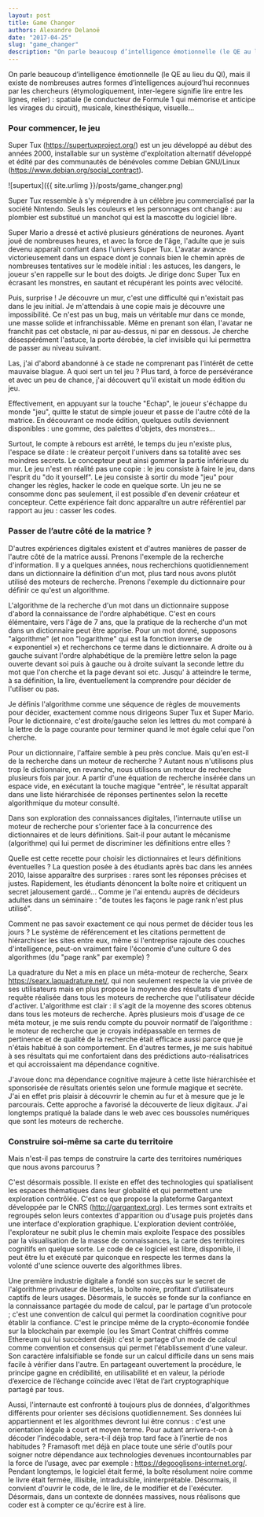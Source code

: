 ```yaml
---
layout: post
title: Game Changer
authors: Alexandre Delanoë
date: "2017-04-25"
slug: "game_changer"
description: "On parle beaucoup d’intelligence émotionnelle (le QE au lieu du QI), mais il existe de nombreuses autres formes d’intelligences..."
---
```


On parle beaucoup d’intelligence émotionnelle (le QE au lieu du QI), mais il existe de nombreuses autres formes d’intelligences aujourd’hui reconnues par les chercheurs (étymologiquement, inter-legere signifie lire entre les lignes, relier) : spatiale (le conducteur de Formule 1 qui mémorise et anticipe les virages du circuit), musicale, kinesthésique, visuelle…

### Pour commencer, le jeu

Super Tux (<https://supertuxproject.org/>) est un jeu développé au début des années 2000, installable sur un système d'exploitation alternatif développé et édité par des communautés de bénévoles comme Debian GNU/Linux (<https://www.debian.org/social_contract>).

![supertux]({{ site.urlimg }}/posts/game_changer.png)

Super Tux ressemble à s'y méprendre à un célèbre jeu commercialisé par la société Nintendo. Seuls les couleurs et les personnages ont changé : au plombier est substitué un manchot qui est la mascotte du logiciel libre.

Super Mario a dressé et activé plusieurs générations de neurones. Ayant joué de nombreuses heures, et avec la force de l'âge, l'adulte que je suis devenu apparaît confiant dans l'univers Super Tux. L'avatar avance victorieusement dans un espace dont je connais bien le chemin après de nombreuses tentatives sur le modèle initial : les astuces, les dangers, le joueur s'en rappelle sur le bout des doigts. Je dirige donc Super Tux en écrasant les monstres, en sautant et récupérant les points avec vélocité. 

Puis, surprise ! Je découvre un mur, c'est une difficulté qui n'existait pas dans le jeu initial. Je m'attendais à une copie mais je découvre une impossibilité. Ce n'est pas un bug, mais un véritable mur dans ce monde, une masse solide et infranchissable. Même en prenant son élan, l'avatar ne franchit pas cet obstacle, ni par au-dessus, ni par en dessous. Je cherche désespérément l'astuce, la porte dérobée, la clef invisible qui lui permettra de passer au niveau suivant.

Las, j'ai d'abord abandonné à ce stade ne comprenant pas l'intérêt de cette mauvaise blague. A quoi sert un tel jeu ? Plus tard, à force de persévérance et avec un peu de chance, j'ai découvert qu'il existait un mode édition du jeu.

Effectivement, en appuyant sur la touche "Echap", le joueur s'échappe du monde "jeu", quitte le statut de simple joueur et passe de l'autre côté de la matrice. En découvrant ce mode édition, quelques outils deviennent disponibles : une gomme, des palettes d'objets, des monstres... 

Surtout, le compte à rebours est arrêté, le temps du jeu n'existe plus, l'espace se dilate : le créateur perçoit l'univers dans sa totalité avec ses moindres secrets. Le concepteur peut ainsi gommer la partie inférieure du mur. Le jeu n'est en réalité pas une copie : le jeu consiste à faire le jeu, dans l'esprit du "do it yourself". Le jeu consiste à sortir du mode "jeu" pour changer les règles, hacker le code en quelque sorte. Un jeu ne se consomme donc pas seulement, il est possible d'en devenir créateur et concepteur. Cette expérience fait donc apparaître un autre référentiel par rapport au jeu : casser les codes.

### Passer de l’autre côté de la matrice ?

D'autres expériences digitales existent et d'autres manières de passer de l'autre côté de la matrice aussi. Prenons l'exemple de la recherche d'information. Il y a quelques années, nous recherchions quotidiennement dans un dictionnaire la définition d'un mot, plus tard nous avons plutôt utilisé des moteurs de recherche. Prenons l'exemple du dictionnaire pour définir ce qu'est un algorithme.

L'algorithme de la recherche d'un mot dans un dictionnaire suppose d'abord la connaissance de l'ordre alphabétique. C'est en cours élémentaire, vers l'âge de 7 ans, que la pratique de la recherche d'un mot dans un dictionnaire peut être apprise. Pour un mot donné, supposons "algorithme" (et non "logarithme" qui est la fonction inverse de « exponentiel ») et recherchons ce terme dans le dictionnaire. A droite ou à gauche suivant l'ordre alphabétique de la première lettre selon la page ouverte devant soi puis à gauche ou à droite suivant la seconde lettre du mot que l'on cherche et la page devant soi etc. Jusqu' à atteindre le terme, à sa définition, la lire, éventuellement la comprendre pour décider de l'utiliser ou pas.

Je définis l'algorithme comme une séquence de règles de mouvements pour décider, exactement comme nous dirigeons Super Tux et Super Mario. Pour le dictionnaire, c'est droite/gauche selon les lettres du mot comparé à la lettre de la page courante pour terminer quand le mot égale celui que l'on cherche.

Pour un dictionnaire, l'affaire semble à peu près conclue. Mais qu'en est-il de la recherche dans un moteur de recherche ? Autant nous n'utilisons plus trop le dictionnaire, en revanche, nous utilisons un moteur de recherche plusieurs fois par jour. A partir d'une équation de recherche insérée dans un espace vide, en exécutant la touche magique "entrée", le résultat apparaît dans une liste hiérarchisée de réponses pertinentes selon la recette algorithmique du moteur consulté.

Dans son exploration des connaissances digitales, l'internaute utilise un moteur de recherche pour s'orienter face à la concurrence des dictionnaires et de leurs définitions. Sait-il pour autant le mécanisme (algorithme) qui lui permet de discriminer les définitions entre elles ?

Quelle est cette recette pour choisir les dictionnaires et leurs définitions éventuelles ? La question posée à des étudiants après bac dans les années 2010, laisse apparaître des surprises : rares sont les réponses précises et justes. Rapidement, les étudiants dénoncent la boîte noire et critiquent un secret jalousement gardé... Comme je l'ai entendu auprès de décideurs adultes dans un séminaire : "de toutes les façons le page rank n'est plus utilisé".

Comment ne pas savoir exactement ce qui nous permet de décider tous les jours ? Le système de référencement et les citations permettent de hiérarchiser les sites entre eux, même si l'entreprise rajoute des couches d'intelligence, peut-on vraiment faire l'économie d'une culture G des algorithmes (du "page rank" par exemple) ?

La quadrature du Net a mis en place un méta-moteur de recherche, Searx <https://searx.laquadrature.net/>, qui non seulement respecte la vie privée de ses utilisateurs mais en plus propose la moyenne des résultats d'une requête réalisée dans tous les moteurs de recherche que l'utilisateur décide d'activer. L'algorithme est clair : il s'agit de la moyenne des scores obtenus dans tous les moteurs de recherche. Après plusieurs mois d'usage de ce méta moteur, je me suis rendu compte du pouvoir normatif de l’algorithme : le moteur de recherche que je croyais indépassable en termes de pertinence et de qualité de la recherche était efficace aussi parce que je n'étais habitué à son comportement. En d'autres termes, je me suis habitué à ses résultats qui me confortaient dans des prédictions auto-réalisatrices et qui accroissaient ma dépendance cognitive.

J'avoue donc ma dépendance cognitive majeure à cette liste hiérarchisée et sponsorisée de résultats orientés selon une formule magique et secrète. J'ai en effet pris plaisir à découvrir le chemin au fur et à mesure que je le parcourais. Cette approche a favorisé la découverte de lieux digitaux. J'ai longtemps pratiqué la balade dans le web avec ces boussoles numériques que sont les moteurs de recherche.

### Construire soi-même sa carte du territoire

Mais n'est-il pas temps de construire la carte des territoires numériques que nous avons parcourus ?

C'est désormais possible. Il existe en effet des technologies qui spatialisent les espaces thématiques dans leur globalité et qui permettent une exploration contrôlée. C'est ce que propose la plateforme Gargantext développée par le CNRS (<http://gargantext.org>). Les termes sont extraits et regroupés selon leurs contextes d'apparition ou d'usage puis projetés dans une interface d'exploration graphique. L'exploration devient contrôlée, l'explorateur ne subit plus le chemin mais exploite l’espace des possibles par la visualisation de la masse de connaissances, la carte des territoires cognitifs en quelque sorte. Le code de ce logiciel est libre, disponible, il peut être lu et exécuté par quiconque en respecte les termes dans la volonté d'une science ouverte des algorithmes libres.

Une première industrie digitale a fondé son succès sur le secret de l'algorithme privateur de libertés, la boîte noire, profitant d’utilisateurs captifs de leurs usages. Désormais, le succès se fonde sur la confiance en la connaissance partagée du mode de calcul, par le partage d'un protocole ; c'est une convention de calcul qui permet la coordination cognitive pour établir la confiance. C'est le principe même de la crypto-économie fondée sur la blockchain par exemple (ou les Smart Contrat chiffrés comme Ethereum qui lui succèdent déjà): c'est le partage d'un mode de calcul comme convention et consensus qui permet l'établissement d'une valeur. Son caractère infalsifiable se fonde sur un calcul difficile dans un sens mais facile à vérifier dans l'autre. En partageant ouvertement la procédure, le principe gagne en crédibilité, en utilisabilité et en valeur, la période d’exercice de l’échange coïncide avec l’état de l’art cryptographique partagé par tous.

Aussi, l'internaute est confronté à toujours plus de données, d'algorithmes différents pour orienter ses décisions quotidiennement. Ses données lui appartiennent et les algorithmes devront lui être connus : c'est une orientation légale à court et moyen terme. Pour autant arrivera-t-on à décoder l’indécodable, sera-t-il déjà trop tard face à l’inertie de nos habitudes ? Framasoft met déjà en place toute une série d'outils pour soigner notre dépendance aux technologies devenues incontournables par la force de l’usage, avec par exemple : <https://degooglisons-internet.org/>. Pendant longtemps, le logiciel était fermé, la boîte résolument noire comme le livre était fermée, illisible, intraduisible, ininterprétable. Désormais, il convient d'ouvrir le code, de le lire, de le modifier et de l'exécuter. Désormais, dans un contexte de données massives, nous réalisons que coder est à compter ce qu'écrire est à lire.

